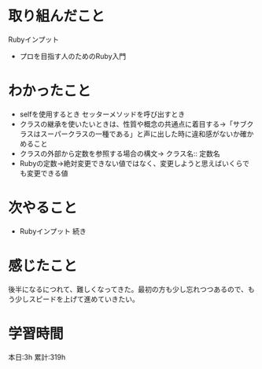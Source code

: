 # 取り組んだこと       
Rubyインプット
- プロを目指す人のためのRuby入門
# わかったこと
- selfを使用するとき
  セッターメソッドを呼び出すとき
- クラスの継承を使いたいときは、性質や概念の共通点に着目する→「サブクラスはスーパークラスの一種である」と声に出した時に違和感がないか確かめること
- クラスの外部から定数を参照する場合の構文→ クラス名:: 定数名
- Rubyの定数→絶対変更できない値ではなく、変更しようと思えばいくらでも変更できる値
# 次やること
- Rubyインプット 続き
# 感じたこと
後半になるにつれて、難しくなってきた。最初の方も少し忘れつつあるので、もう少しスピードを上げて進めていきたい。
# 学習時間  
本日:3h
累計:319h

